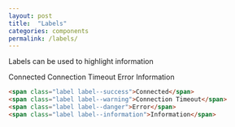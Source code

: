 ```yaml
---
layout: post
title:  "Labels"
categories: components
permalink: /labels/
---
```


Labels can be used to highlight information

<div class="pattern">
<span class="label label--success">Connected</span>
  <span class="label label--warning">Connection Timeout</span>
  <span class="label label--danger">Error</span>
  <span class="label label--information">Information</span>
</div>

``` html
<span class="label label--success">Connected</span>
<span class="label label--warning">Connection Timeout</span>
<span class="label label--danger">Error</span>
<span class="label label--information">Information</span>
```